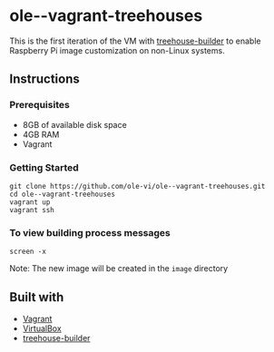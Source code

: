 # ole--vagrant-treehouses

This is the first iteration of the VM with [treehouse-builder](https://github.com/ole-vi/treehouse-builder) to enable Raspberry Pi image customization on non-Linux systems.

## Instructions

### Prerequisites

 * 8GB of available disk space
 * 4GB RAM
 * Vagrant

### Getting Started

```
git clone https://github.com/ole-vi/ole--vagrant-treehouses.git
cd ole--vagrant-treehouses
vagrant up
vagrant ssh
```

### To view building process messages

```
screen -x
```
Note: The new image will be created in the `image` directory

## Built with

* [Vagrant](https://www.vagrantup.com)
* [VirtualBox](https://www.virtualbox.org)
* [treehouse-builder](https://github.com/ole-vi/treehouse-builder)
